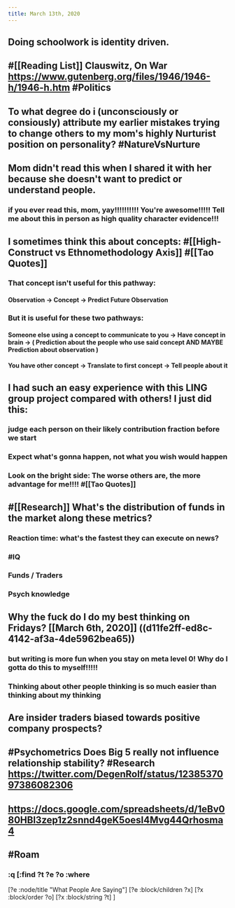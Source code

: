 ```yaml
---
title: March 13th, 2020
---
```


## Doing schoolwork is identity driven.

## #[[Reading List]] Clauswitz, On War https://www.gutenberg.org/files/1946/1946-h/1946-h.htm #Politics

## To what degree do i (unconsciously or consiously) attribute my earlier mistakes trying to change others to my mom's highly Nurturist position on personality? #NatureVsNurture

## Mom didn't read this when I shared it with her because she doesn't want to predict or understand people.
### if you ever read this, mom, yay!!!!!!!!!! You're awesome!!!!! Tell me about this in person as high quality character evidence!!!

## I sometimes think this about concepts: #[[High-Construct vs Ethnomethodology Axis]] #[[Tao Quotes]]
### That concept isn't useful for this pathway:
#### Observation -> Concept -> Predict Future Observation

### But it is useful for these two pathways:
#### Someone else using a concept to communicate to you -> Have concept in brain -> ( Prediction about the people who use said concept AND MAYBE Prediction about observation )

#### You have other concept -> Translate to first concept -> Tell people about it

## I had such an easy experience with this LING group project compared with others! I just did this: 
### judge each person on their likely contribution fraction before we start

### Expect what's gonna happen, not what you wish would happen

### **Look on the bright side: The worse others are, the more advantage for me!!!!** #[[Tao Quotes]]

## #[[Research]] What's the distribution of funds in the market along these metrics?
### **Reaction time**: what's the fastest they can execute on news?

### #IQ

### Funds / Traders

### Psych knowledge

## Why the fuck do I do my best thinking on Fridays? [[March 6th, 2020]] ((d11fe2ff-ed8c-4142-af3a-4de5962bea65))
### but writing is more fun when you stay on meta level 0! Why do I gotta do this to myself!!!!!

### Thinking about other people thinking is so much easier than thinking about my thinking

## Are insider traders biased towards positive company prospects?

## 

## #Psychometrics Does Big 5 really not influence relationship stability? #Research https://twitter.com/DegenRolf/status/1238537097386082306

## https://docs.google.com/spreadsheets/d/1eBv080HBl3zep1z2snnd4geK5oesI4Mvg44Qrhosma4

## #Roam 
### :q [:find ?t ?e ?o  :where 
[?e :node/title "What People Are Saying"]
[?e :block/children ?x]
[?x :block/order ?o] 
[?x :block/string ?t] ]

## 
